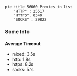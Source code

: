 
```mermaid
pie title 56660 Proxies in list
    "HTTP" : 25517
    "HTTPS": 8340
    "SOCKS" : 29822
```

### Some Info
#### Average Timeout

- mixed: 3.6s
- http: 1.8s
- https: 8.2s
- socks: 5.1s